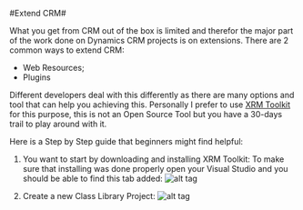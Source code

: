 #Extend CRM#

What you get from CRM out of the box is limited and therefor the major part of the work done on Dynamics CRM projects is on extensions.
There are 2 common ways to extend CRM:
- Web Resources;
- Plugins

Different developers deal with this differently as there are many options and tool that can help you achieving this.
Personally I prefer to use <a href="https://xrmtoolkit.com/">XRM Toolkit</a> for this purpose, this is not an Open Source Tool but you have a 30-days trail to play around with it.

Here is a Step by Step guide that beginners might find helpful:

1. You want to start by downloading and installing XRM Toolkit:
To make sure that installing was done properly open your Visual Studio and you should be able to find this tab added:
![alt tag](/DynamicsCRMBook/img/xrmtoolkit.PNG")

2. Create a new Class Library Project:
![alt tag](/DynamicsCRMBook/img/newProject.PNG")
